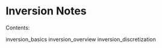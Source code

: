 # Inversion Notes

Contents:

<div class="toctree" maxdepth="1">

inversion_basics inversion_overview inversion_discretization

</div>
